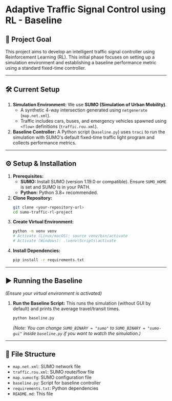 # Adaptive Traffic Signal Control using RL - Baseline

## 🔹 Project Goal

This project aims to develop an intelligent traffic signal controller using Reinforcement Learning (RL). This initial phase focuses on setting up a simulation environment and establishing a baseline performance metric using a standard fixed-time controller.

---

## 🛠️ Current Setup

1.  **Simulation Environment:** We use **SUMO (Simulation of Urban Mobility)**.
    * A synthetic 4-way intersection generated using `netgenerate` (`map.net.xml`).
    * Traffic includes cars, buses, and emergency vehicles spawned using `<flow>` definitions (`traffic.rou.xml`).
2.  **Baseline Controller:** A Python script (`baseline.py`) uses `traci` to run the simulation with SUMO's default fixed-time traffic light program and collects performance metrics.

---

## ⚙️ Setup & Installation

1.  **Prerequisites:**
    * **SUMO:** Install SUMO (version 1.19.0 or compatible). Ensure `SUMO_HOME` is set and SUMO is in your PATH.
    * **Python:** Python 3.8+ recommended.
2.  **Clone Repository:**
    ```bash
    git clone <your-repository-url>
    cd sumo-traffic-rl-project
    ```
3.  **Create Virtual Environment:**
    ```bash
    python -m venv venv
    # Activate (Linux/macOS): source venv/bin/activate
    # Activate (Windows): .\venv\Scripts\activate
    ```
4.  **Install Dependencies:**
    ```bash
    pip install -r requirements.txt
    ```

---

## ▶️ Running the Baseline

*(Ensure your virtual environment is activated)*

1.  **Run the Baseline Script:**
    This runs the simulation (without GUI by default) and prints the average travel/transit times.
    ```bash
    python baseline.py
    ```
    *(Note: You can change `SUMO_BINARY = "sumo"` to `SUMO_BINARY = "sumo-gui"` inside `baseline.py` if you want to watch the simulation.)*

---

## 📁 File Structure

* `map.net.xml`: SUMO network file
* `traffic.rou.xml`: SUMO route/flow file
* `map.sumocfg`: SUMO configuration file
* `baseline.py`: Script for baseline controller
* `requirements.txt`: Python dependencies
* `README.md`: This file
